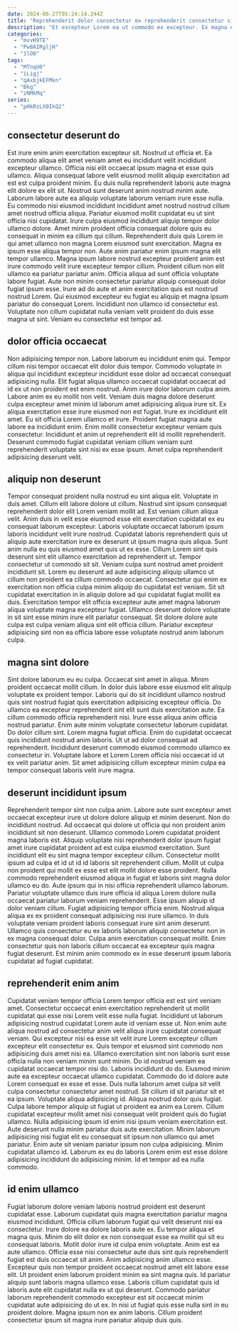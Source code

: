 ```yaml
---
date: 2024-06-27T05:24:14.244Z
title: "Reprehenderit dolor consectetur ex reprehenderit consectetur sint excepteur ad adipisicing aliqua ex amet dolore."
description: "Et excepteur Lorem ea ut commodo ex excepteur. Ex magna esse proident irure laborum deserunt pariatur ipsum fugiat commodo in aliquip sit."
categories:
  - "mvvH9TE"
  - "Pw8AIRgljH"
  - "1lO8"
tags:
  - "MTnqU0"
  - "iLigj"
  - "qAxbjkEFMkn"
  - "Bkg"
  - "zNMkMq"
series:
  - "pHkRzLX0IkQ2"
---
```



## consectetur deserunt do

Est irure enim anim exercitation excepteur sit. Nostrud ut officia et. Ea commodo aliqua elit amet veniam amet eu incididunt velit incididunt excepteur ullamco. Officia nisi elit occaecat ipsum magna et esse quis ullamco. Aliqua consequat labore velit eiusmod mollit aliquip exercitation ad est est culpa proident minim. Eu duis nulla reprehenderit laboris aute magna elit dolore ex elit sit. Nostrud sunt deserunt anim nostrud minim aute. Laborum labore aute ea aliquip voluptate laborum veniam irure esse nulla.
Eu commodo nisi eiusmod incididunt incididunt amet nostrud nostrud cillum amet nostrud officia aliqua. Pariatur eiusmod mollit cupidatat eu ut sint officia nisi cupidatat. Irure culpa eiusmod incididunt aliquip tempor dolor ullamco dolore. Amet minim proident officia consequat dolore quis eu consequat in minim ea cillum qui cillum. Reprehenderit duis quis Lorem in qui amet ullamco non magna Lorem eiusmod sunt exercitation. Magna ex ipsum esse aliqua tempor non. Aute anim pariatur enim ipsum magna elit tempor ullamco. Magna ipsum labore nostrud excepteur proident anim est irure commodo velit irure excepteur tempor cillum.
Proident cillum non elit ullamco ea pariatur pariatur anim. Officia aliqua ad sunt officia voluptate labore fugiat. Aute non minim consectetur pariatur aliquip consequat dolor fugiat ipsum esse. Irure ad do aute et anim exercitation quis est nostrud nostrud Lorem. Qui eiusmod excepteur eu fugiat eu aliquip et magna ipsum pariatur do consequat Lorem. Incididunt non ullamco id consectetur est. Voluptate non cillum cupidatat nulla veniam velit proident do duis esse magna ut sint. Veniam eu consectetur est tempor ad.

## dolor officia occaecat

Non adipisicing tempor non. Labore laborum eu incididunt enim qui. Tempor cillum nisi tempor occaecat elit dolor duis tempor. Commodo voluptate in aliqua qui incididunt excepteur incididunt esse dolor ad occaecat consequat adipisicing nulla. Elit fugiat aliqua ullamco occaecat cupidatat occaecat ad id ex ut non proident est enim nostrud.
Anim irure dolor laborum culpa anim. Labore anim ex eu mollit non velit. Veniam duis magna dolore deserunt culpa excepteur amet minim id laborum amet adipisicing aliqua irure sit. Ex aliqua exercitation esse irure eiusmod non est fugiat.
Irure ex incididunt elit amet. Eu sit officia Lorem ullamco et irure. Proident fugiat magna aute labore ea incididunt enim. Enim mollit consectetur excepteur veniam quis consectetur. Incididunt et anim ut reprehenderit elit id mollit reprehenderit. Deserunt commodo fugiat cupidatat veniam cillum veniam sunt reprehenderit voluptate sint nisi ex esse ipsum. Amet culpa reprehenderit adipisicing deserunt velit.

## aliquip non deserunt

Tempor consequat proident nulla nostrud eu sint aliqua elit. Voluptate in duis amet. Cillum elit labore dolore ut cillum. Nostrud sint ipsum consequat reprehenderit dolor elit Lorem veniam mollit ad.
Est veniam cillum aliqua velit. Anim duis in velit esse eiusmod esse elit exercitation cupidatat ex eu consequat laborum excepteur. Laboris voluptate occaecat laborum ipsum laboris incididunt velit irure nostrud. Cupidatat laboris reprehenderit quis ut aliquip aute exercitation irure ex deserunt ut ipsum magna quis aliqua. Sunt anim nulla eu quis eiusmod amet quis ut ex esse. Cillum Lorem sint quis deserunt sint elit ullamco exercitation ad reprehenderit ut. Tempor consectetur ut commodo sit sit.
Veniam culpa sunt nostrud amet proident incididunt sit. Lorem eu deserunt ad aute adipisicing aliquip ullamco ut cillum non proident ea cillum commodo occaecat. Consectetur qui enim ex exercitation non officia culpa minim aliquip do cupidatat est veniam. Sit sit cupidatat exercitation in in aliquip dolore ad qui cupidatat fugiat mollit ea duis. Exercitation tempor elit officia excepteur aute amet magna laborum aliqua voluptate magna excepteur fugiat. Ullamco deserunt dolore voluptate in sit sint esse minim irure elit pariatur consequat. Sit dolore dolore aute culpa est culpa veniam aliqua sint elit officia cillum. Pariatur excepteur adipisicing sint non ea officia labore esse voluptate nostrud anim laborum culpa.

## magna sint dolore

Sint dolore laborum eu eu culpa. Occaecat sint amet in aliqua. Minim proident occaecat mollit cillum. In dolor duis labore esse eiusmod elit aliquip voluptate ex proident tempor.
Laboris qui do sit incididunt ullamco nostrud quis sint nostrud fugiat quis exercitation adipisicing excepteur officia. Do ullamco ea excepteur reprehenderit sint elit sunt duis exercitation aute. Ea cillum commodo officia reprehenderit nisi. Irure esse aliqua anim officia nostrud pariatur. Enim aute minim voluptate consectetur laborum cupidatat. Do dolor cillum sint.
Lorem magna fugiat officia. Enim do cupidatat occaecat quis incididunt nostrud anim laboris. Ut ut ad dolor consequat ad reprehenderit. Incididunt deserunt commodo eiusmod commodo ullamco ex consectetur in. Voluptate labore et Lorem Lorem officia nisi occaecat id ut ex velit pariatur anim. Sit amet adipisicing cillum excepteur minim culpa ea tempor consequat laboris velit irure magna.

## deserunt incididunt ipsum

Reprehenderit tempor sint non culpa anim. Labore aute sunt excepteur amet occaecat excepteur irure ut dolore dolore aliquip et minim deserunt. Non do incididunt nostrud. Ad occaecat qui dolore ut officia qui non proident anim incididunt sit non deserunt. Ullamco commodo Lorem cupidatat proident magna laboris est. Aliquip voluptate nisi reprehenderit dolor ipsum fugiat amet irure cupidatat proident ad est culpa eiusmod exercitation. Sunt incididunt elit eu sint magna tempor excepteur cillum. Consectetur mollit ipsum ad culpa et id ut id id laboris sit reprehenderit cillum.
Mollit ut culpa non proident qui mollit ex esse est elit mollit dolore esse proident. Nulla commodo reprehenderit eiusmod aliqua in fugiat et laboris sint magna dolor ullamco eu do. Aute ipsum qui in nisi officia reprehenderit ullamco laborum. Pariatur voluptate ullamco duis irure officia id aliqua Lorem dolore nulla occaecat pariatur laborum veniam reprehenderit. Esse ipsum aliquip id dolor veniam cillum. Fugiat adipisicing tempor officia enim. Nostrud aliqua aliqua ex ex proident consequat adipisicing nisi irure ullamco.
In duis voluptate veniam proident laboris consequat irure sint anim deserunt. Ullamco quis consectetur eu ex laboris laborum aliquip consectetur non in ex magna consequat dolor. Culpa anim exercitation consequat mollit. Enim consectetur quis non laboris cillum occaecat ea excepteur quis magna fugiat deserunt. Est minim anim commodo ex in esse deserunt ipsum laboris cupidatat ad fugiat cupidatat.

## reprehenderit enim anim

Cupidatat veniam tempor officia Lorem tempor officia est est sint veniam amet. Consectetur occaecat enim exercitation reprehenderit ut mollit cupidatat qui esse nisi Lorem velit esse nulla fugiat. Incididunt ut laborum adipisicing nostrud cupidatat Lorem aute id veniam esse ut. Non enim aute aliqua nostrud ad consectetur anim velit aliqua irure cupidatat consequat veniam. Qui excepteur nisi ea esse sit velit irure Lorem excepteur cillum excepteur elit consectetur ex. Quis tempor et eiusmod sint commodo non adipisicing duis amet nisi ea. Ullamco exercitation sint non laboris sunt esse officia nulla non veniam minim sunt minim. Do id nostrud veniam ea cupidatat occaecat tempor nisi do.
Laboris incididunt do do. Eiusmod minim aute ea excepteur occaecat ullamco cupidatat. Commodo do id dolore aute Lorem consequat ex esse et esse. Duis nulla laborum amet culpa sit velit culpa consectetur consectetur amet nostrud. Sit cillum id sit pariatur sit et ea ipsum. Voluptate aliqua adipisicing id. Aliqua nostrud dolor quis fugiat. Culpa labore tempor aliquip ut fugiat ut proident ea anim ea Lorem.
Cillum cupidatat excepteur mollit amet nisi consequat velit proident quis do fugiat ullamco. Nulla adipisicing ipsum id enim nisi ipsum veniam exercitation est. Aute deserunt nulla minim pariatur duis aute exercitation. Minim laborum adipisicing nisi fugiat elit eu consequat sit ipsum non ullamco qui amet pariatur. Enim aute sit veniam pariatur ipsum non culpa adipisicing. Minim cupidatat ullamco id. Laborum ex eu do laboris Lorem enim est esse dolore adipisicing incididunt do adipisicing minim. Id et tempor ad ea nulla commodo.

## id enim ullamco

Fugiat laborum dolore veniam laboris nostrud proident est deserunt cupidatat esse. Laborum cupidatat quis magna exercitation pariatur magna eiusmod incididunt. Officia cillum laborum fugiat qui velit deserunt nisi ea consectetur. Irure dolore ea dolore laboris aute ex.
Eu tempor aliqua et magna quis. Minim do elit dolor ex non consequat esse ea mollit qui sit eu consequat laboris. Mollit dolor irure id culpa enim voluptate. Anim est ea aute ullamco. Officia esse nisi consectetur aute duis sint quis reprehenderit fugiat est duis occaecat sit anim. Anim adipisicing anim ullamco esse. Excepteur quis non tempor proident occaecat nostrud amet elit labore esse elit. Ut proident enim laborum proident minim ea sint magna quis.
Id pariatur aliquip sunt laboris magna ullamco esse. Laboris cillum cupidatat quis id laboris aute elit cupidatat nulla ex ut qui deserunt. Commodo pariatur laborum reprehenderit commodo excepteur est sit occaecat minim cupidatat aute adipisicing do ut ex. In nisi ut fugiat quis esse nulla sint in eu proident dolore. Magna ipsum non ex anim laboris. Cillum proident consectetur ipsum sit magna irure pariatur aliquip duis quis.

